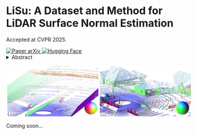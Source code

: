 # LiSu: A Dataset and Method for LiDAR Surface Normal Estimation

Accepted at CVPR 2025.

<div align="left">
    <a href="https://arxiv.org/abs/2503.08601" target="_blank">
        <img src="https://img.shields.io/badge/cs-2503.08601-b31b1b?logo=arxiv&logoColor=red" alt="Paper arXiv">
    </a>
    <a href="https://huggingface.co/datasets/dmalic/LiSu" target="_blank">
        <img src="https://img.shields.io/badge/%F0%9F%A4%97%20Hugging%20Face-Dataset-blue" alt="Hugging Face">
    </a>
</div>

<details>
  <summary>Abstract</summary>
While surface normals are widely used to analyse 3D scene geometry, surface normal estimation from LiDAR point clouds remains severely underexplored. This is caused by the lack of large-scale annotated datasets on the one hand, and lack of methods that can robustly handle the sparse and often noisy LiDAR data in a reasonable time on the other hand. We address these limitations using a traffic simulation engine and present LiSu, the first large-scale, synthetic LiDAR point cloud dataset with ground truth surface normal annotations, eliminating the need for tedious manual labeling. Additionally, we propose a novel method that exploits the spatiotemporal characteristics of autonomous driving data to enhance surface normal estimation accuracy. By incorporating two regularization terms, we enforce spatial consistency among neighboring points and temporal smoothness across consecutive LiDAR frames. These regularizers are particularly effective in self-training settings, where they mitigate the impact of noisy pseudo-labels, enabling robust real-world deployment. We demonstrate the effectiveness of our method on LiSu, achieving state-of-the-art performance in LiDAR surface normal estimation. Moreover, we showcase its full potential in addressing the challenging task of synthetic-to-real domain adaptation, leading to improved neural surface reconstruction on real-world data.
</details>

<p align="center">
  <img src="docs/imgs/ex1.png" alt="LiDAR Surface Normal 1" width="49%">
  <img src="docs/imgs/ex2.png" alt="LiDAR Surface Normal 2" width="49%">
</p>

Coming soon...
